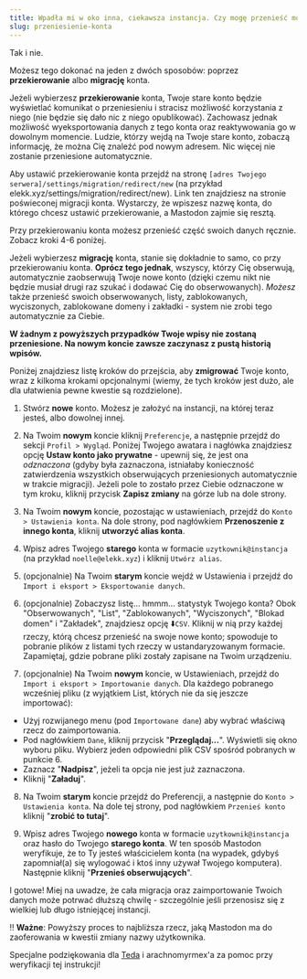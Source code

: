 ```yaml
---
title: Wpadła mi w oko inna, ciekawsza instancja. Czy mogę przenieść moje konto?
slug: przeniesienie-konta
---
```


Tak i nie.

Możesz tego dokonać na jeden z dwóch sposobów: poprzez **przekierowanie** albo **migrację** konta.

Jeżeli wybierzesz **przekierowanie** konta, Twoje stare konto będzie wyświetlać komunikat o przeniesieniu i stracisz możliwość korzystania z niego (nie będzie się dało nic z niego opublikować). Zachowasz jednak możliwość wyeksportowania danych z tego konta oraz reaktywowania go w dowolnym momencie. Ludzie, którzy wejdą na Twoje stare konto, zobaczą informację, że można Cię znaleźć pod nowym adresem. Nic więcej nie zostanie przeniesione automatycznie.

Aby ustawić przekierowanie konta przejdź na stronę `[adres Twojego serwera]/settings/migration/redirect/new` (na przykład elekk.xyz/settings/migration/redirect/new). Link ten znajdziesz na stronie poświeconej migracji konta. Wystarczy, że wpiszesz nazwę konta, do którego chcesz ustawić przekierowanie, a Mastodon zajmie się resztą.

Przy przekierowaniu konta możesz przenieść część swoich danych ręcznie. Zobacz kroki 4-6 poniżej.

Jeżeli wybierzesz **migrację** konta, stanie się dokładnie to samo, co przy przekierowaniu konta. **Oprócz tego jednak**, wszyscy, którzy Cię obserwują, automatycznie zaobserwują Twoje nowe konto (dzięki czemu nikt nie będzie musiał drugi raz szukać i dodawać Cię do obserwowanych). _Możesz_ także przenieść swoich obserwowanych, listy, zablokowanych, wyciszonych, zablokowane domeny i zakładki - system nie zrobi tego automatycznie za Ciebie.

**W żadnym z powyższych przypadków Twoje wpisy nie zostaną przeniesione. Na nowym koncie zawsze zaczynasz z pustą historią wpisów.**

Poniżej znajdziesz listę kroków do przejścia, aby **zmigrować** Twoje konto, wraz z kilkoma krokami opcjonalnymi (wiemy, że tych kroków jest dużo, ale dla ułatwienia pewne kwestie są rozdzielone).

1. Stwórz **nowe** konto. Możesz je założyć na instancji, na której teraz jesteś, albo dowolnej innej.

2. Na Twoim **nowym** koncie kliknij `Preferencje`, a następnie przejdź do sekcji `Profil > Wygląd`. Poniżej Twojego awatara i nagłówka znajdziesz opcję **Ustaw konto jako prywatne** - upewnij się, że jest ona _odznaczona_ (gdyby była zaznaczona, istniałaby konieczność zatwierdzenia wszystkich obserwujących przeniesionych automatycznie w trakcie migracji). Jeżeli pole to zostało przez Ciebie odznaczone w tym kroku, kliknij przycisk **Zapisz zmiany** na górze lub na dole strony.

3. Na Twoim **nowym** koncie, pozostając w ustawieniach, przejdź do `Konto > Ustawienia konta`. Na dole strony, pod nagłówkiem **Przenoszenie z innego konta**, kliknij **utworzyć alias konta**.

4. Wpisz adres Twojego **starego** konta w formacie `uzytkownik@instancja` (na przykład `noelle@elekk.xyz`) i kliknij `Utwórz alias`.

5. (opcjonalnie) Na Twoim **starym** koncie wejdź w Ustawienia i przejdź do `Import i eksport > Eksportowanie danych`.

6. (opcjonalnie) Zobaczysz listę... hmmm... statystyk Twojego konta? Obok "Obserwowanych", "List", "Zablokowanych", "Wyciszonych", "Blokad domen" i "Zakładek", znajdziesz opcję :arrow_down:`CSV`. Kliknij w nią przy każdej rzeczy, którą chcesz przenieść na swoje nowe konto; spowoduje to pobranie plików z listami tych rzeczy w ustandaryzowanym formacie. Zapamiętaj, gdzie pobrane pliki zostały zapisane na Twoim urządzeniu.

7. (opcjonalnie) Na Twoim **nowym** koncie, w Ustawieniach, przejdź do `Import i eksport > Importowanie danych`. Dla każdego pobranego wcześniej pliku (z wyjątkiem List, których nie da się jeszcze importować):

- Użyj rozwijanego menu (pod `Importowane dane`) aby wybrać właściwą rzecz do zaimportowania.
- Pod nagłówkiem `Dane`, kliknij przycisk "**Przeglądaj...**". Wyświetli się okno wyboru pliku. Wybierz jeden odpowiedni plik CSV spośród pobranych w punkcie 6.
- Zaznacz "**Nadpisz**", jeżeli ta opcja nie jest już zaznaczona.
- Kliknij "**Załaduj**".

8. Na Twoim **starym** koncie przejdź do Preferencji, a następnie do `Konto > Ustawienia konta`. Na dole tej strony, pod nagłówkiem `Przenieś konto` kliknij "**zrobić to tutaj**".

9. Wpisz adres Twojego **nowego** konta w formacie `uzytkownik@instancja` oraz hasło do Twojego **starego konta**. W ten sposób Mastodon weryfikuje, że to Ty jesteś właścicielem konta (na wypadek, gdybyś zapomniał(a) się wylogować i ktoś inny używał Twojego komputera). Następnie kliknij "**Przenieś obserwujących**".

I gotowe! Miej na uwadze, że cała migracja oraz zaimportowanie Twoich danych może potrwać dłuższą chwilę - szczególnie jeśli przenosisz się z wielkiej lub długo istniejącej instancji.

:bangbang: **Ważne**: Powyższy proces to najbliższa rzecz, jaką Mastodon ma do zaoferowania w kwestii zmiany nazwy użytkownika.

Specjalne podziękowania dla [Teda](https://peoplemaking.games/@esdin) i arachnomyrmex'a za pomoc przy weryfikacji tej instrukcji!
